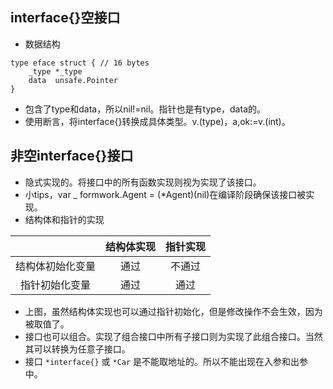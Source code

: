 ## interface{}空接口
* 数据结构
````
type eface struct { // 16 bytes
	_type *_type
	data  unsafe.Pointer
}
````
* 包含了type和data，所以nil!=nil。指针也是有type，data的。
* 使用断言，将interface{}转换成具体类型。v.(type)，a,ok:=v.(int)。
## 非空interface{}接口
* 隐式实现的。将接口中的所有函数实现则视为实现了该接口。
* 小tips，var _ formwork.Agent = (*Agent)(nil)在编译阶段确保该接口被实现。
* 结构体和指针的实现
  
| | 结构体实现       | 指针实现 |
| :-: | :-: | :-: |
| 结构体初始化变量 | 通过     | 不通过 |
| 指针初始化变量   | 通过     | 通过   |  
* 上图，虽然结构体实现也可以通过指针初始化，但是修改操作不会生效，因为被取值了。
* 接口也可以组合。实现了组合接口中所有子接口则为实现了此组合接口。当然其可以转换为任意子接口。
* 接口 `*interface{}` 或 `*Car` 是不能取地址的。所以不能出现在入参和出参中。